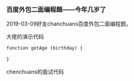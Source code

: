 ### 百度外包二面编程题——今年几岁了

2019-03-09好友chanchuans百度外包二面编程题。

大佬的演示代码

```HTML
function getAge (birthday) {
	
}
```

chenchuans的面试代码

```HTML

```